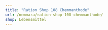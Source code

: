```yaml
---
title: "Ration Shop 108 Chemmanthode"
url: /nemmara/ration-shop-108-chemmanthode/
shop: Lebensmittel
---
```

